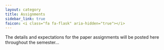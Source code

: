 ```yaml
---
layout: category
title: Assignments
sidebar_link: true
faicon: <i class="fa fa-flask" aria-hidden="true"></i>
---
```


The details and expectations for the paper assignments will be posted here throughout the semester...
